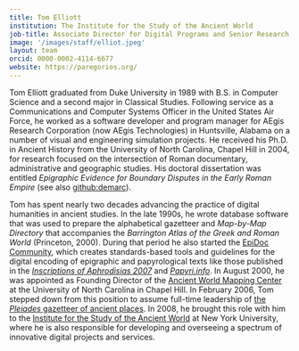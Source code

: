 ```yaml
---
title: Tom Elliott
institution: The Institute for the Study of the Ancient World
job-title: Associate Director for Digital Programs and Senior Research Scholar
image: '/images/staff/elliot.jpeg'
layout: team
orcid: 0000-0002-4114-6677
website: https://paregorios.org/
---
```

Tom Elliott graduated from Duke University in 1989 with B.S. in Computer Science and a second major in Classical Studies. Following service as a Communications and Computer Systems Officer in the United States Air Force, he worked as a software developer and program manager for AEgis Research Corporation (now AEgis Technologies) in Huntsville, Alabama on a number of visual and engineering simulation projects. He received his Ph.D. in Ancient History from the University of North Carolina, Chapel Hill in 2004, for research focused on the intersection of Roman documentary, administrative and geographic studies. His doctoral dissertation was entitled _Epigraphic Evidence for Boundary Disputes in the Early Roman Empire_ (see also [github:demarc](https://github.com/paregorios/demarc)).

Tom has spent nearly two decades advancing the practice of digital humanities in ancient studies. In the late 1990s, he wrote database software that was used to prepare the alphabetical gazetteer and _Map-by-Map Directory_ that accompanies the _Barrington Atlas of the Greek and Roman World_ (Princeton, 2000). During that period he also started the [EpiDoc Community](http://epidoc.sf.net), which creates standards-based tools and guidelines for the digital encoding of epigraphic and papyrological texts like those published in the _[Inscriptions of Aphrodisias 2007](http://insaph.kcl.ac.uk/iaph2007/)_ and _[Papyri.info](http://papyri.info/)_. In August 2000, he was appointed as Founding Director of the [Ancient World Mapping Center](http://awmc.unc.edu) at the University of North Carolina in Chapel Hill. In February 2006, Tom stepped down from this position to assume full-time leadership of [the _Pleiades_ gazetteer of ancient places](https://pleiades.stoa.org). In 2008, he brought this role with him to the [Institute for the Study of the Ancient World](http://isaw.nyu.edu) at New York University, where he is also responsible for developing and overseeing a spectrum of innovative digital projects and services.
